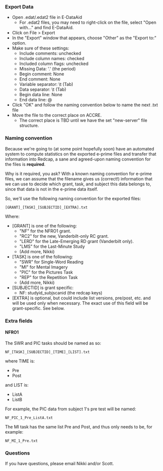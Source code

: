 ### Export Data

-   Open .edat/.edat2 file in E-DataAid
    -   For .edat2 files, you may need to right-click on the file, select "Open with..." and find E-DataAid.
-   Click on File > Export
-   In the "Export" window that appears, choose "Other" as the "Export to:" option.
-   Make sure of these settings:
    -   Include comments: unchecked
    -   Include column names: checked
    -   Included column flags: unchecked
    -   Missing Data: '.' (the period)
    -   Begin comment: None
    -   End comment: None
    -   Variable separator: \t (Tab)
    -   Data separator: \t (Tab)
    -   Begin data line: None
    -   End data line: @
-   Click "OK" and follow the naming convention below to name the next .txt file
-   Move the file to the correct place on ACCRE.
    -   The correct place is TBD until we have the set "new-server" file structure.

### Naming convention

Because we're going to (at some point hopefully soon) have an automated system to compute statistics on the exported e-prime files and transfer that information into Redcap, a sane and agreed-upon naming convention for the files is **required**.

Why is it required, you ask?  With a known naming convention for e-prime files, we can assume that the filename gives us (correct!) information that we can use to decide which grant, task, and subject this data belongs to, since that data is not in the e-prime data itself.

So, we'll use the following naming convention for the exported files:

`[GRANT]_[TASK]_[SUBJECTID]_[EXTRA].txt`

Where:

-   [GRANT] is one of the following:
    -   "NF" for the NFRO1 grant.
    -   "RC2" for the new, Vanderbilt-only RC grant.
    -   "LERD" for the Late-Emerging RD grant (Vanderbilt only).
    -   "LMS" for the Last-Minute Study
    -   (Add more, Nikki)
-   [TASK] is one of the following:
    -   "SWR" for Single-Word Reading
    -   "MI" for Mental Imagery
    -   "PIC" for the Pictures Task
    -   "REP" for the Repetition Task
    -   (Add more, Nikki)
-   [SUBJECTID] is grant specific:
    -   NF: studyid_subjscanid (the redcap keys)
-   [EXTRA] is optional, but could include list versions, pre/post, etc. and will be used only when necessary. The exact use of this field will be grant-specific. See below.

### Extra fields

#### NFRO1

The SWR and PIC tasks should be named as so:

`NF_[TASK]_[SUBJECTID]_[TIME]_[LIST].txt`

where TIME is:

-   Pre
-   Post

and LIST is:

-   ListA
-   ListB

For example, the PIC data from subject 1's pre test will be named:

`NF_PIC_1_Pre_ListA.txt`

The MI task has the same list Pre and Post, and thus only needs to be, for example:

`NF_MI_1_Pre.txt`

### Questions

If you have questions, please email Nikki and/or Scott.
